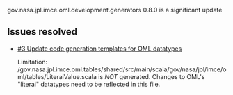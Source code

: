 gov.nasa.jpl.imce.oml.development.generators 0.8.0 is a significant update

## Issues resolved

- [#3 Update code generation templates for OML datatypes](https://github.com/JPL-IMCE/gov.nasa.jpl.imce.oml.development.generators/issues/3)

	Limitation: /gov.nasa.jpl.imce.oml.tables/shared/src/main/scala/gov/nasa/jpl/imce/oml/tables/LiteralValue.scala is *NOT* generated.
	Changes to OML's "literal" datatypes need to be reflected in this file.
 